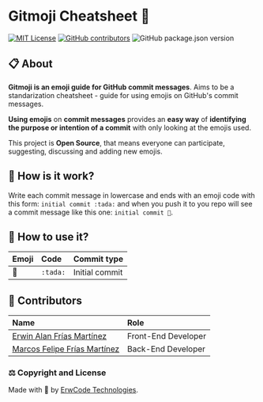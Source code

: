 # Gitmoji Cheatsheet 👋

[![MIT License][mit-license-image]][mit-license-url]
[![GitHub contributors][contributors]][contributors-url]
![GitHub package.json version][version-url]

## 📋 About
**Gitmoji is an emoji guide for GitHub commit messages**. Aims to be a standarization cheatsheet - guide for using emojis on GitHub's commit messages.

**Using emojis** on **commit messages** provides an **easy way** of **identifying the purpose or intention of a commit** with only looking at the emojis used. 

This project is **Open Source**, that means everyone can participate, suggesting, discussing and adding new emojis.


## 🚧 How is it work?
Write each commit message in lowercase and ends with an emoji code with this form: `initial commit :tada:` and when you push it to you repo will see a commit message like this one: `initial commit 🎉`.


## 🎯 How to use it?

| Emoji                       | Code                          | Commit type                   |
|:----------------------------|:------------------------------|:------------------------------|
| :tada:                      | `:tada:`                      | Initial commit                |


## 🍻 Contributors

| Name                                                              | Role                                       |
|:------------------------------------------------------------------|:-------------------------------------------|
| [Erwin Alan Frías Martínez](https://github.com/erwinfriasmtz)     | Front-End Developer                        |
| [Marcos Felipe Frías Martínez](https://github.com/Marcos-Frias)   | Back-End Developer                         |

### ⚖️ Copyright and License

Made with 💖 by [ErwCode Technologies](https://erwcode.com/).



[mit-license-image]: https://img.shields.io/github/license/erwcode/webpack-starter-kit.svg
[mit-license-url]: https://github.com/erwcode/webpack-starter-kit/blob/master/LICENSE

[contributors]: https://img.shields.io/github/contributors/erwcode/webpack-starter-kit.svg?color=orange
[contributors-url]: https://github.com/erwcode/webpack-starter-kit/graphs/contributors

[version-url]: https://img.shields.io/github/package-json/v/erwcode/webpack-starter-kit.svg?color=red